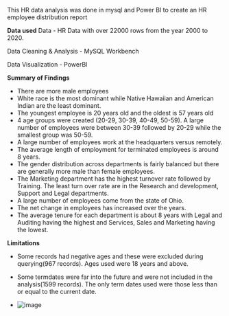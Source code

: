 This HR data analysis was done in mysql and Power BI to create an HR employee distribution report


**Data used**
Data - HR Data with over 22000 rows from the year 2000 to 2020.

Data Cleaning & Analysis - MySQL Workbench

Data Visualization - PowerBI

**Summary of Findings**
* There are more male employees
* White race is the most dominant while Native Hawaiian and American Indian are the least dominant.
* The youngest employee is 20 years old and the oldest is 57 years old
* 4 age groups were created (20-29, 30-39, 40-49, 50-59). A large number of employees were between 30-39 followed by 20-29 while the smallest group was 50-59.
* A large number of employees work at the headquarters versus remotely.
* The average length of employment for terminated employees is around 8 years.
* The gender distribution across departments is fairly balanced but there are generally more male than female employees.
* The Marketing department has the highest turnover rate followed by Training. The least turn over rate are in the Research and development, Support and Legal departments.
* A large number of employees come from the state of Ohio.
* The net change in employees has increased over the years.
* The average tenure for each department is about 8 years with Legal and Auditing having the highest and Services, Sales and Marketing having the lowest.

**Limitations**
* Some records had negative ages and these were excluded during querying(967 records). Ages used were 18 years and above.
* Some termdates were far into the future and were not included in the analysis(1599 records). The only term dates used were those less than or equal to the current date.

* ![image](https://github.com/mubezi/HR-data-analysis/assets/51615318/b71aa80f-489f-49bd-9c52-48b9ce43ef5a)

